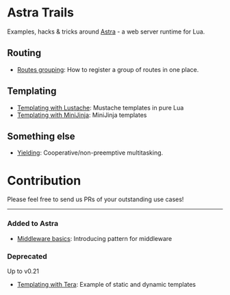 # Astra Trails
Examples, hacks &amp; tricks around [Astra](https://github.com/ArkForgeLabs/Astra) - a web server runtime for Lua.

## Routing
- [Routes grouping](routes-grouping): How to register a group of routes in one place.

## Templating
- [Templating with Lustache](templating-lua): Mustache templates in pure Lua
- [Templating with MiniJinja](templating-minijinja): MiniJinja templates

## Something else
- [Yielding](yield): Cooperative/non-preemptive multitasking.

# Contribution
Please feel free to send us PRs of your outstanding use cases!

---
### Added to Astra

- [Middleware basics](middleware-basic): Introducing pattern for middleware

### Deprecated

Up to v0.21
- [Templating with Tera](templating-tera): Example of static and dynamic templates

